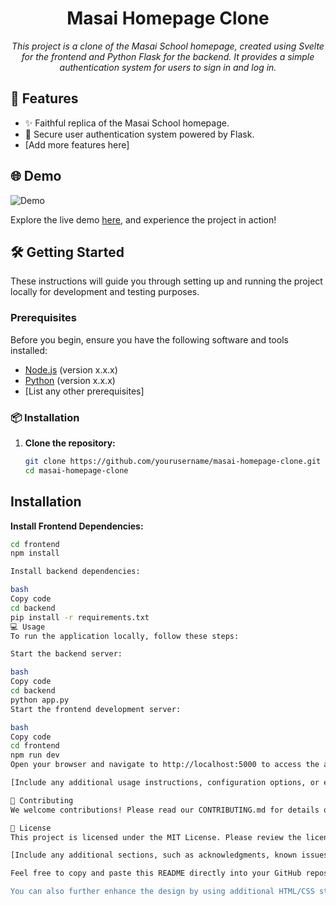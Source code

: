 
<div align="center">
  <h1>Masai Homepage Clone</h1>
  <p><i>This project is a clone of the Masai School homepage, created using Svelte for the frontend and Python Flask for the backend. It provides a simple authentication system for users to sign in and log in.</i></p>
</div>

## 🚀 Features

- ✨ Faithful replica of the Masai School homepage.
- 🔐 Secure user authentication system powered by Flask.
- [Add more features here]

## 🌐 Demo

![Demo](url-to-demo-screenshot-or-gif)

Explore the live demo [here](insert-demo-link-here), and experience the project in action!

## 🛠️ Getting Started

These instructions will guide you through setting up and running the project locally for development and testing purposes.

### Prerequisites

Before you begin, ensure you have the following software and tools installed:

- [Node.js](https://nodejs.org/) (version x.x.x)
- [Python](https://www.python.org/) (version x.x.x)
- [List any other prerequisites]

### 📦 Installation

1. **Clone the repository:**

   ```bash
   git clone https://github.com/yourusername/masai-homepage-clone.git
   cd masai-homepage-clone

## Installation

**Install Frontend Dependencies:**

```bash
cd frontend
npm install

Install backend dependencies:

bash
Copy code
cd backend
pip install -r requirements.txt
💻 Usage
To run the application locally, follow these steps:

Start the backend server:

bash
Copy code
cd backend
python app.py
Start the frontend development server:

bash
Copy code
cd frontend
npm run dev
Open your browser and navigate to http://localhost:5000 to access the application.

[Include any additional usage instructions, configuration options, or environment variables]

🤝 Contributing
We welcome contributions! Please read our CONTRIBUTING.md for details on our code of conduct and the process for submitting pull requests.

📄 License
This project is licensed under the MIT License. Please review the license file for more information.

[Include any additional sections, such as acknowledgments, known issues, or future improvements, if applicable.]

Feel free to copy and paste this README directly into your GitHub repository's README.md file. Make sure to replace the placeholders like url-to-demo-screenshot-or-gif, insert-demo-link-here, and yourusername with the actual links and details related to your project.

You can also further enhance the design by using additional HTML/CSS styling to make your README more visually appealing.
